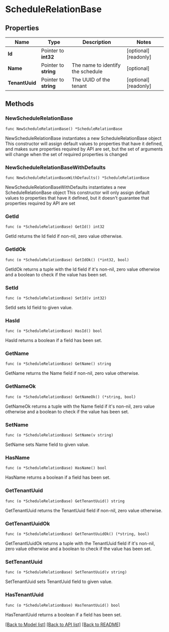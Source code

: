 # ScheduleRelationBase

## Properties

Name | Type | Description | Notes
------------ | ------------- | ------------- | -------------
**Id** | Pointer to **int32** |  | [optional] [readonly]
**Name** | Pointer to **string** | The name to identify the schedule | [optional]
**TenantUuid** | Pointer to **string** | The UUID of the tenant | [optional] [readonly]

## Methods

### NewScheduleRelationBase

`func NewScheduleRelationBase() *ScheduleRelationBase`

NewScheduleRelationBase instantiates a new ScheduleRelationBase object
This constructor will assign default values to properties that have it defined,
and makes sure properties required by API are set, but the set of arguments
will change when the set of required properties is changed

### NewScheduleRelationBaseWithDefaults

`func NewScheduleRelationBaseWithDefaults() *ScheduleRelationBase`

NewScheduleRelationBaseWithDefaults instantiates a new ScheduleRelationBase object
This constructor will only assign default values to properties that have it defined,
but it doesn't guarantee that properties required by API are set

### GetId

`func (o *ScheduleRelationBase) GetId() int32`

GetId returns the Id field if non-nil, zero value otherwise.

### GetIdOk

`func (o *ScheduleRelationBase) GetIdOk() (*int32, bool)`

GetIdOk returns a tuple with the Id field if it's non-nil, zero value otherwise
and a boolean to check if the value has been set.

### SetId

`func (o *ScheduleRelationBase) SetId(v int32)`

SetId sets Id field to given value.

### HasId

`func (o *ScheduleRelationBase) HasId() bool`

HasId returns a boolean if a field has been set.

### GetName

`func (o *ScheduleRelationBase) GetName() string`

GetName returns the Name field if non-nil, zero value otherwise.

### GetNameOk

`func (o *ScheduleRelationBase) GetNameOk() (*string, bool)`

GetNameOk returns a tuple with the Name field if it's non-nil, zero value otherwise
and a boolean to check if the value has been set.

### SetName

`func (o *ScheduleRelationBase) SetName(v string)`

SetName sets Name field to given value.

### HasName

`func (o *ScheduleRelationBase) HasName() bool`

HasName returns a boolean if a field has been set.

### GetTenantUuid

`func (o *ScheduleRelationBase) GetTenantUuid() string`

GetTenantUuid returns the TenantUuid field if non-nil, zero value otherwise.

### GetTenantUuidOk

`func (o *ScheduleRelationBase) GetTenantUuidOk() (*string, bool)`

GetTenantUuidOk returns a tuple with the TenantUuid field if it's non-nil, zero value otherwise
and a boolean to check if the value has been set.

### SetTenantUuid

`func (o *ScheduleRelationBase) SetTenantUuid(v string)`

SetTenantUuid sets TenantUuid field to given value.

### HasTenantUuid

`func (o *ScheduleRelationBase) HasTenantUuid() bool`

HasTenantUuid returns a boolean if a field has been set.

[[Back to Model list]](../README.md#documentation-for-models) [[Back to API list]](../README.md#documentation-for-api-endpoints) [[Back to README]](../README.md)
